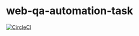 # web-qa-automation-task
[![CircleCI](https://dl.circleci.com/status-badge/img/gh/sarahkhaledd/web-qa-automation-task/tree/ci-green.svg?style=shield)](https://dl.circleci.com/status-badge/redirect/gh/sarahkhaledd/web-qa-automation-task/tree/ci-green)




